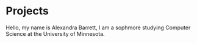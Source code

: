 # Projects

Hello, my name is Alexandra Barrett, I am a sophmore studying Computer Science at the University of Minnesota.
